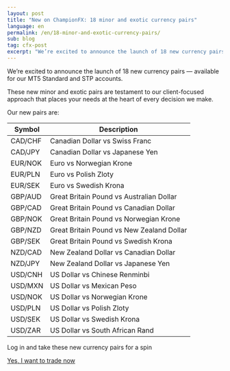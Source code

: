 ```yaml
---
layout: post
title: "New on ChampionFX: 18 minor and exotic currency pairs"
language: en
permalink: /en/18-minor-and-exotic-currency-pairs/
sub: blog
tag: cfx-post
excerpt: "We’re excited to announce the launch of 18 new currency pairs – available for our MT5 Standard and STP accounts..."
---
```

We’re excited to announce the launch of 18 new currency pairs –– available for our MT5 Standard and STP accounts.

These new minor and exotic pairs are testament to our client-focused approach that places your needs at the heart of every decision we make.

Our new pairs are:

<table>
	<thead>
		<tr>
			<th>Symbol</th>
			<th>Description</th>
		</tr>
	</thead>
	<tbody>
		<tr>
			<td>CAD/CHF</td>
			<td>Canadian Dollar vs Swiss Franc</td>
		</tr>
		<tr>
			<td>CAD/JPY</td>
			<td>Canadian Dollar vs Japanese Yen</td>
		</tr>
		<tr>
			<td>EUR/NOK</td>
			<td>Euro vs Norwegian Krone</td>
		</tr>
		<tr>
			<td>EUR/PLN</td>
			<td>Euro vs Polish Zloty</td>
		</tr>
		<tr>
			<td>EUR/SEK</td>
			<td>Euro vs Swedish Krona</td>
		</tr>
		<tr>
			<td>GBP/AUD</td>
			<td>Great Britain Pound vs Australian Dollar</td>
		</tr>
		<tr>
			<td>GBP/CAD</td>
			<td>Great Britain Pound vs Canadian Dollar</td>
		</tr>
		<tr>
			<td>GBP/NOK</td>
			<td>Great Britain Pound vs Norwegian Krone</td>
		</tr>
		<tr>
			<td>GBP/NZD</td>
			<td>Great Britain Pound vs New Zealand Dollar</td>
		</tr>
		<tr>
			<td>GBP/SEK</td>
			<td>Great Britain Pound vs Swedish Krona</td>
		</tr>
		<tr>
			<td>NZD/CAD</td>
			<td>New Zealand Dollar vs Canadian Dollar</td>
		</tr>
		<tr>
			<td>NZD/JPY</td>
			<td>New Zealand Dollar vs Japanese Yen</td>
		</tr>
		<tr>
			<td>USD/CNH</td>
			<td>US Dollar vs Chinese Renminbi</td>
		</tr>
		<tr>
			<td>USD/MXN</td>
			<td>US Dollar vs Mexican Peso</td>
		</tr>
		<tr>
			<td>USD/NOK</td>
			<td>US Dollar vs Norwegian Krone</td>
		</tr>
		<tr>
			<td>USD/PLN</td>
			<td>US Dollar vs Polish Zloty</td>
		</tr>
		<tr>
			<td>USD/SEK</td>
			<td>US Dollar vs Swedish Krona</td>
		</tr>
		<tr>
			<td>USD/ZAR</td>
			<td>US Dollar vs South African Rand</td>
		</tr>				
	</tbody>
</table>
<div class="separator"></div>
<p class="cta">Log in and take these new currency pairs for a spin</p>
<p class="cta"><a class="button" href="https://oauth.champion-fx.com/oauth2/authorize?app_id=2472&l=EN"><span>Yes, I want to trade now</span></a></p>